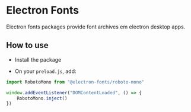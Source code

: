 # Electron Fonts

Electron fonts packages provide font archives em electron desktop apps.

## How to use

* Install the package

* On your `preload.js`, add:

```ts
import RobotoMono from "@electron-fonts/roboto-mono"

window.addEventListener("DOMContentLoaded", () => {
    RobotoMono.inject()
})
```